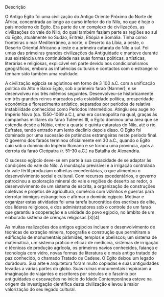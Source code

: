 Descrição

O Antigo Egito foi uma civilização do Antigo Oriente Próximo do Norte de África, concentrada ao longo ao curso inferior do rio Nilo, no que é hoje o país moderno do Egito. Era parte de um complexo de civilizações, as civilizações do vale do Nilo, do qual também faziam parte as regiões ao sul do Egito, atualmente no Sudão, Eritreia, Etiópia e Somália. Tinha como fronteiras o mar Mediterrâneo, a norte, o Deserto da Líbia, a oeste, o Deserto Oriental Africano a leste e a primeira catarata do Nilo a sul. Foi umas das primeiras grandes civilizações da Antiguidade e manteve durante sua existência uma continuidade nas suas formas políticas, artísticas, literárias e religiosas, explicável em parte devido aos condicionalismos geográficos, embora as influências culturais e contactos com o estrangeiro tenham sido também uma realidade.

A civilização egípcia se aglutinou em torno de 3 100 a.C. com a unificação política do Alto e Baixo Egito, sob o primeiro faraó (Narmer), e se desenvolveu nos três milênios seguintes. Desenvolveu-se historicamente em três grandes reinos marcados pela estabilidade política, prosperidade económica e florescimento artístico, separados por períodos de relativa instabilidade conhecidos como Períodos Intermédios. Atingiu seu auge no Império Novo (ca. 1550–1069 a.C.), uma era cosmopolita na qual, graças às campanhas militares do faraó Tutemés III, o Egito dominou uma área que se estendia desde a Núbia, entre a quarta e quinta cataratas do Nilo, até o rio Eufrates, tendo entrado num lento declínio depois disso. O Egito foi dominado por uma sucessão de potências estrangeiras neste período final. O governo dos faraós terminou oficialmente em 30 a.C., quando o Egito caiu sob o domínio do Império Romano e se tornou uma província, após a derrota da faraó Cleópatra (r. 51–30 a.C.) na Batalha de Alexandria.

O sucesso egípcio deve-se em parte à sua capacidade de se adaptar às condições do vale do Nilo. A inundação previsível e a irrigação controlada do vale fértil produziam colheitas excedentárias, o que alimentou o desenvolvimento social e cultural. Com recursos excedentários, o governo patrocinou a exploração mineral do vale e regiões do deserto ao redor, o desenvolvimento de um sistema de escrita, a organização de construções coletivas e projetos de agricultura, comércio com vizinhos e guerras para derrotar inimigos estrangeiros e afirmar o domínio egípcio. Motivar e organizar estas atividades foi uma tarefa burocrática dos escribas de elite, dos líderes religiosos, e dos administradores sob o controle de um faraó que garantiu a cooperação e a unidade do povo egípcio, no âmbito de um elaborado sistema de crenças religiosas.[3][4]

As muitas realizações dos antigos egípcios incluem o desenvolvimento de técnicas de extração mineira, topografia e construção que permitiram a edificação de monumentais pirâmides, templos e obeliscos; um sistema de matemática, um sistema prático e eficaz de medicina, sistemas de irrigação e técnicas de produção agrícola, os primeiros navios conhecidos, faiança e tecnologia com vidro, novas formas de literatura e o mais antigo tratado de paz conhecido, o chamado Tratado de Cadexe. O Egito deixou um legado duradouro. Sua arte e arquitetura foram muito copiadas e suas antiguidades levadas a várias partes do globo. Suas ruínas monumentais inspiraram a imaginação de viajantes e escritores por séculos e o fascínio por antiguidades e escavações no início do Idade Contemporânea esteve na origem da investigação científica desta civilização e levou à maior valorização do seu legado cultural.